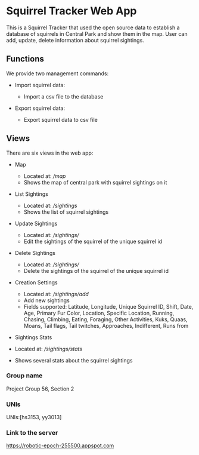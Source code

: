# Squirrel Tracker Web App

This is a Squirrel Tracker that used the open source data to establish a database of squirrels in Central Park and show them in the map.
User can add, update, delete information about squirrel sightings. 

## Functions

We provide two management commands:

* Import squirrel data:
  * Import a csv file to the database

* Export squirrel data:
  * Export squirrel data to csv file

## Views

There are six views in the web app:

* Map
  * Located at: */map*
  * Shows the map of central park with squirrel sightings on it

* List Sightings
  * Located at: */sightings*
  * Shows the list of squirrel sightings

* Update Sightings
  * Located at: */sightings/<unique-squirrel-id>*
  * Edit the sightings of the squirrel of the unique squirrel id

* Delete Sightings
  * Located at: */sightings/<unique-squirrel-id>*
  * Delete the sightings of the squirrel of the unique squirrel id

* Creation Settings
  * Located at: */sightings/add*
  * Add new sightings 
  * Fields supported: Latitude, Longitude, Unique Squirrel ID, Shift, Date, Age, Primary Fur Color, 
Location, Specific Location, Running, Chasing, Climbing, Eating, Foraging, Other Activities, Kuks, 
Quaas, Moans, Tail flags, Tail twitches, Approaches, Indifferent, Runs from

*  Sightings Stats
  * Located at: */sightings/stats*
  * Shows several stats about the squirrel sightings

### Group name

Project Group 56, Section 2

### UNIs

UNIs:[hs3153, yy3013]

### Link to the server

https://robotic-epoch-255500.appspot.com



